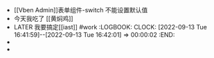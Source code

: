 - [[Vben Admin]]表单组件-switch 不能设置默认值
- 今天我吃了 [[黄焖鸡]]
- LATER 我要搞定[[iast]] #work
  :LOGBOOK:
  CLOCK: [2022-09-13 Tue 16:41:59]--[2022-09-13 Tue 16:42:01] =>  00:00:02
  :END:
-
-